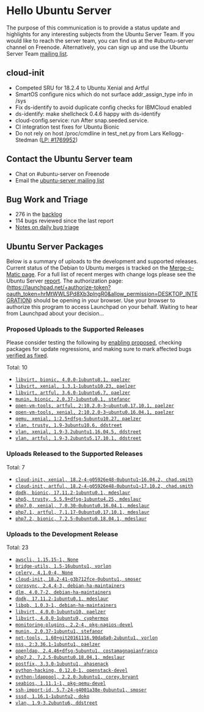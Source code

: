 # Hello Ubuntu Server

The purpose of this communication is to provide a status update and
highlights for any interesting subjects from the Ubuntu Server Team. If
you would like to reach the server team, you can find us at
the #ubuntu-server channel on Freenode. Alternatively, you can sign up
and use the Ubuntu Server Team [mailing list](https://lists.ubuntu.com/mailman/listinfo/ubuntu-server).

## cloud-init

- Competed SRU for 18.2.4 to Ubuntu Xenial and Artful
- SmartOS configure nics which do not surface addr_assign_type info in /sys
- Fix ds-identify to avoid duplicate config checks for IBMCloud enabled
- ds-identify: make shellcheck 0.4.6 happy with ds-identify
- cloud-config.service: run After snap.seeded.service.
- CI integration test fixes for Ubuntu Bionic
- Do not rely on host /proc/cmdline in test_net.py from Lars Kellogg-Stedman ([LP: #1769952](http://pad.lv/1769952))

## Contact the Ubuntu Server team

- Chat on #ubuntu-server on Freenode
- Email the [ubuntu-server mailing list](https://lists.ubuntu.com/mailman/listinfo/ubuntu-server)

## Bug Work and Triage

- 276 in the [backlog]('https://bugs.launchpad.net/~ubuntu-server/+subscribedbugs)
- 114 bugs reviewed since the last report
- [Notes on daily bug triage](https://wiki.ubuntu.com/ServerTeam/KnowledgeBase#Bug_Triage)

## Ubuntu Server Packages

Below is a summary of uploads to the development and supported
releases. Current status of the Debian to Ubuntu merges is tracked on
the [Merge-o-Matic page](https://merges.ubuntu.com/main.html). For a
full list of recent merges with change logs please see the Ubuntu
Server [report](http://reqorts.qa.ubuntu.com/reports/ubuntu-server/merges.html).
The authorization page:
 (https://launchpad.net/+authorize-token?oauth_token=hrMtWWLSPd8Xb3plngR0&allow_permission=DESKTOP_INTEGRATION)
should be opening in your browser. Use your browser to authorize
this program to access Launchpad on your behalf.
Waiting to hear from Launchpad about your decision...

### Proposed Uploads to the Supported Releases

Please consider testing the following by [enabling proposed](https://wiki.ubuntu.com/Testing/EnableProposed), checking packages for update regressions, and making sure to mark affected bugs [verified as fixed](https://wiki.ubuntu.com/StableReleaseUpdates#Verification).

Total: 10

- [`libvirt, bionic, 4.0.0-1ubuntu8.1, paelzer`](https://launchpad.net/ubuntu/+source/libvirt/4.0.0-1ubuntu8.1)
- [`libvirt, xenial, 1.3.1-1ubuntu10.23, paelzer`](https://launchpad.net/ubuntu/+source/libvirt/1.3.1-1ubuntu10.23)
- [`libvirt, artful, 3.6.0-1ubuntu6.7, paelzer`](https://launchpad.net/ubuntu/+source/libvirt/3.6.0-1ubuntu6.7)
- [`munin, bionic, 2.0.37-1ubuntu0.1, stefanor`](https://launchpad.net/ubuntu/+source/munin/2.0.37-1ubuntu0.1)
- [`open-vm-tools, artful, 2:10.2.0-3~ubuntu0.17.10.1, paelzer`](https://launchpad.net/ubuntu/+source/open-vm-tools/2:10.2.0-3~ubuntu0.17.10.1)
- [`open-vm-tools, xenial, 2:10.2.0-3~ubuntu0.16.04.1, paelzer`](https://launchpad.net/ubuntu/+source/open-vm-tools/2:10.2.0-3~ubuntu0.16.04.1)
- [`qemu, xenial, 1:2.5+dfsg-5ubuntu10.27, paelzer`](https://launchpad.net/ubuntu/+source/qemu/1:2.5+dfsg-5ubuntu10.27)
- [`vlan, trusty, 1.9-3ubuntu10.6, ddstreet`](https://launchpad.net/ubuntu/+source/vlan/1.9-3ubuntu10.6)
- [`vlan, xenial, 1.9-3.2ubuntu1.16.04.5, ddstreet`](https://launchpad.net/ubuntu/+source/vlan/1.9-3.2ubuntu1.16.04.5)
- [`vlan, artful, 1.9-3.2ubuntu5.17.10.1, ddstreet`](https://launchpad.net/ubuntu/+source/vlan/1.9-3.2ubuntu5.17.10.1)

### Uploads Released to the Supported Releases

Total: 7

- [`cloud-init, xenial, 18.2-4-g05926e48-0ubuntu1~16.04.2, chad.smith`](https://launchpad.net/ubuntu/+source/cloud-init/18.2-4-g05926e48-0ubuntu1~16.04.2)
- [`cloud-init, artful, 18.2-4-g05926e48-0ubuntu1~17.10.2, chad.smith`](https://launchpad.net/ubuntu/+source/cloud-init/18.2-4-g05926e48-0ubuntu1~17.10.2)
- [`dpdk, bionic, 17.11.2-1ubuntu0.1, mdeslaur`](https://launchpad.net/ubuntu/+source/dpdk/17.11.2-1ubuntu0.1)
- [`php5, trusty, 5.5.9+dfsg-1ubuntu4.25, mdeslaur`](https://launchpad.net/ubuntu/+source/php5/5.5.9+dfsg-1ubuntu4.25)
- [`php7.0, xenial, 7.0.30-0ubuntu0.16.04.1, mdeslaur`](https://launchpad.net/ubuntu/+source/php7.0/7.0.30-0ubuntu0.16.04.1)
- [`php7.1, artful, 7.1.17-0ubuntu0.17.10.1, mdeslaur`](https://launchpad.net/ubuntu/+source/php7.1/7.1.17-0ubuntu0.17.10.1)
- [`php7.2, bionic, 7.2.5-0ubuntu0.18.04.1, mdeslaur`](https://launchpad.net/ubuntu/+source/php7.2/7.2.5-0ubuntu0.18.04.1)

### Uploads to the Development Release

Total: 23

- [`awscli, 1.15.15-1, None`](https://launchpad.net/ubuntu/+source/awscli/1.15.15-1)
- [`bridge-utils, 1.5-16ubuntu1, vorlon`](https://launchpad.net/ubuntu/+source/bridge-utils/1.5-16ubuntu1)
- [`celery, 4.1.0-4, None`](https://launchpad.net/ubuntu/+source/celery/4.1.0-4)
- [`cloud-init, 18.2-41-g3b712fce-0ubuntu1, smoser`](https://launchpad.net/ubuntu/+source/cloud-init/18.2-41-g3b712fce-0ubuntu1)
- [`corosync, 2.4.4-3, debian-ha-maintainers`](https://launchpad.net/ubuntu/+source/corosync/2.4.4-3)
- [`dlm, 4.0.7-2, debian-ha-maintainers`](https://launchpad.net/ubuntu/+source/dlm/4.0.7-2)
- [`dpdk, 17.11.2-1ubuntu0.1, mdeslaur`](https://launchpad.net/ubuntu/+source/dpdk/17.11.2-1ubuntu0.1)
- [`libqb, 1.0.3-1, debian-ha-maintainers`](https://launchpad.net/ubuntu/+source/libqb/1.0.3-1)
- [`libvirt, 4.0.0-1ubuntu10, paelzer`](https://launchpad.net/ubuntu/+source/libvirt/4.0.0-1ubuntu10)
- [`libvirt, 4.0.0-1ubuntu9, cyphermox`](https://launchpad.net/ubuntu/+source/libvirt/4.0.0-1ubuntu9)
- [`monitoring-plugins, 2.2-4, pkg-nagios-devel`](https://launchpad.net/ubuntu/+source/monitoring-plugins/2.2-4)
- [`munin, 2.0.37-1ubuntu1, stefanor`](https://launchpad.net/ubuntu/+source/munin/2.0.37-1ubuntu1)
- [`net-tools, 1.60+git20161116.90da8a0-2ubuntu1, vorlon`](https://launchpad.net/ubuntu/+source/net-tools/1.60+git20161116.90da8a0-2ubuntu1)
- [`nss, 2:3.36.1-1ubuntu1, paelzer`](https://launchpad.net/ubuntu/+source/nss/2:3.36.1-1ubuntu1)
- [`openldap, 2.4.46+dfsg-5ubuntu1, costamagnagianfranco`](https://launchpad.net/ubuntu/+source/openldap/2.4.46+dfsg-5ubuntu1)
- [`php7.2, 7.2.5-0ubuntu0.18.04.1, mdeslaur`](https://launchpad.net/ubuntu/+source/php7.2/7.2.5-0ubuntu0.18.04.1)
- [`postfix, 3.3.0-1ubuntu1, ahasenack`](https://launchpad.net/ubuntu/+source/postfix/3.3.0-1ubuntu1)
- [`python-hacking, 0.12.0-1, openstack-devel`](https://launchpad.net/ubuntu/+source/python-hacking/0.12.0-1)
- [`python-ldappool, 2.2.0-3ubuntu1, corey.bryant`](https://launchpad.net/ubuntu/+source/python-ldappool/2.2.0-3ubuntu1)
- [`seabios, 1.11.1-1, pkg-qemu-devel`](https://launchpad.net/ubuntu/+source/seabios/1.11.1-1)
- [`ssh-import-id, 5.7-24-g4001a38e-0ubuntu1, smoser`](https://launchpad.net/ubuntu/+source/ssh-import-id/5.7-24-g4001a38e-0ubuntu1)
- [`sssd, 1.16.1-1ubuntu2, doko`](https://launchpad.net/ubuntu/+source/sssd/1.16.1-1ubuntu2)
- [`vlan, 1.9-3.2ubuntu6, ddstreet`](https://launchpad.net/ubuntu/+source/vlan/1.9-3.2ubuntu6)
